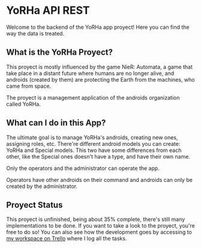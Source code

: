 # YoRHa API REST

Welcome to the backend of the YoRHa app proyect! Here you can find the way the data is treated.


## What is the YoRHa Proyect?

This proyect is mostly influenced by the game NieR: Automata, a game that take place in a distant future where humans are no longer alive, and androids (created by them) are protecting the Earth from the machines, who came from space. 

The proyect is a management application of the androids organization called YoRHa.


## What can I do in this App?

The ultimate goal is to manage YoRHa's androids, creating new ones, assigning roles, etc. 
There're different android models you can create: YoRHa and Special models. This two have some differences from each other, like the Special ones doesn't have a type, and have their own name.


Only the operators and the administrator can operate the app.


Operators have other androids on their command and androids can only be created by the administrator.


## Proyect Status

This proyect is unfinished, being about 35% complete, there's still many implementations to be done.
If you want to take a look to the proyect, you're free to do so! You can also see how the development goes by accessing to [my workspace on Trello](https://trello.com/b/osxteix8/yorha) where I log all the tasks.
